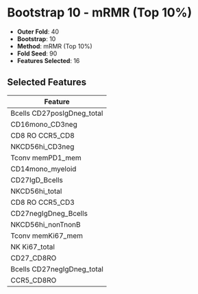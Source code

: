 # Bootstrap 10 - mRMR (Top 10%)

- **Outer Fold**: 40
- **Bootstrap**: 10
- **Method**: mRMR (Top 10%)
- **Fold Seed**: 90
- **Features Selected**: 16

## Selected Features

| Feature |
|---------|
| Bcells CD27posIgDneg_total |
| CD16mono_CD3neg |
| CD8 RO CCR5_CD8 |
| NKCD56hi_CD3neg |
| Tconv memPD1_mem |
| CD14mono_myeloid |
| CD27IgD_Bcells |
| NKCD56hi_total |
| CD8 RO CCR5_CD3 |
| CD27negIgDneg_Bcells |
| NKCD56hi_nonTnonB |
| Tconv memKi67_mem |
| NK Ki67_total |
| CD27_CD8RO |
| Bcells CD27negIgDneg_total |
| CCR5_CD8RO |
